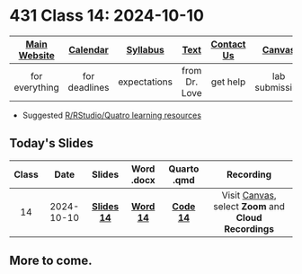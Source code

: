 # 431 Class 14: 2024-10-10

[Main Website](https://thomaselove.github.io/431-2024/) | [Calendar](https://thomaselove.github.io/431-2024/calendar.html) | [Syllabus](https://thomaselove.github.io/431-syllabus-2024/) | [Text](https://thomaselove.github.io/431-book/) | [Contact Us](https://thomaselove.github.io/431-2024/contact.html) | [Canvas](https://canvas.case.edu) | [Data and Code](https://github.com/THOMASELOVE/431-data)
:-----------: | :--------------: | :----------: | :---------: | :-------------: | :-----------: | :------------:
for everything | for deadlines | expectations | from Dr. Love | get help | lab submission | for downloads

- Suggested [R/RStudio/Quatro learning resources](https://thomaselove.github.io/431-2024/resources.html)

## Today's Slides

Class | Date | Slides | Word .docx | Quarto .qmd | Recording
:---: | :--------: | :------: | :------: | :------: | :-------------:
14 | 2024-10-10 | **[Slides 14](https://thomaselove.github.io/431-slides-2024/class14.html)** | **[Word 14](https://thomaselove.github.io/431-slides-2024/class14w.docx)** | **[Code 14](https://github.com/THOMASELOVE/431-slides-2024/blob/main/class14.qmd)** | Visit [Canvas](https://canvas.case.edu/), select **Zoom** and **Cloud Recordings**

## More to come.
